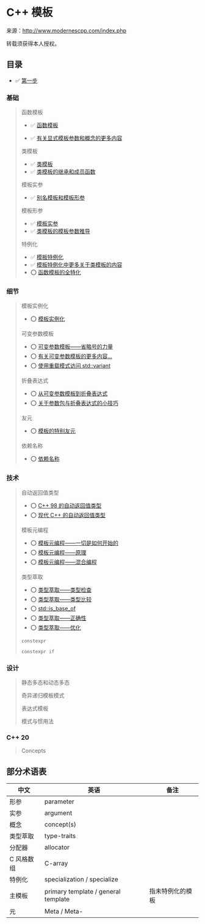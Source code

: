 # C++ 模板

来源：http://www.modernescpp.com/index.php

转载须获得本人授权。

## 目录

* ✅ [第一步](模板1.md) 

### 基础

> 函数模板
>
> * ✅ [函数模板](模板2.md)
>
> * ✅ [有关显式模板参数和概念的更多内容](模板3.md)
>
> 类模板
>
> * ✅ [类模板](模板4.md)
> * ✅ [类模板的继承和成员函数](模板5.md)
>
> 模板实参
>
> * ✅ [别名模板和模板形参](/模板6.md)
>
> 模板形参
>
> * ✅ [模板实参](模板7.md)
> * ✅ [类模板的模板参数推导](模板8.md)
>
> 特例化
>
> * ✅ [模板特例化](模板9.md)
> * ✅ [模板特例化中更多关于类模板的内容](10.md)
> * ⭕ [函数模板的全特化](11.md)

### 细节

>模板实例化
>
>* ⭕ [模板实例化](12.md)
>
>可变参数模板
>
>* ⭕ [可变参数模板——省略号的力量](13.md)
>* ⭕ [有关可变参数模板的更多内容...](14.md)
>* ⭕ [使用重载模式访问 std::variant](17.md)
>
>折叠表达式
>
>* ⭕ [从可变参数模板到折叠表达式](15.md)
>* ⭕ [关于参数包与折叠表达式的小技巧](16.md)
>
>友元
>
>* ⭕ [模板的特别友元](18.md)
>
>依赖名称
>
>* ⭕ [依赖名称](19.md)

### 技术

> 自动返回值类型
>
> * ⭕ [C++ 98 的自动返回值类型](20.md)
> * ⭕ [现代 C++ 的自动返回值类型](21.md)
>
> 模板元编程
>
> * ⭕ [模板元编程——一切是如何开始的](22.md)
> * ⭕ [模板元编程——原理](23.md)
> * ⭕ [模板元编程——混合编程](24.md)
>
> 类型萃取
>
> * ⭕ [类型萃取——类型检查](25.md)
> * ⭕ [类型萃取——类型比较](26.md)
> * ⭕ [std::is_base_of](27.md)
> * ⭕ [类型萃取——正确性](28.md)
> * ⭕ [类型萃取——优化](29.md)
>
> `constexpr`
>
> `constexpr if`

### 设计

> 静态多态和动态多态
>
> 奇异递归模板模式
>
> 表达式模板
>
> 模式与惯用法

### C++ 20

> Concepts

## 部分术语表

| 中文       | 英语                                | 备注             |
| ---------- | ----------------------------------- | ---------------- |
| 形参       | parameter                           |                  |
| 实参       | argument                            |                  |
| 概念       | concept(s)                          |                  |
| 类型萃取   | type-traits                         |                  |
| 分配器     | allocator                           |                  |
| C 风格数组 | C-array                             |                  |
| 特例化     | specialization / specialize         |                  |
| 主模板     | primary template / general template | 指未特例化的模板 |
| 元         | Meta / Meta-                        |                  |

